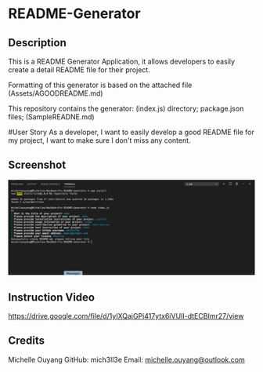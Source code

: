 # README-Generator

## Description
This is a README Generator Application, it allows developers to easily create a detail README file for their project. 

Formatting of this generator is based on the attached file (Assets/AGOODREADME.md)

This repository contains the generator: (index.js)
directory;
package.json files;
(SampleREADNE.md)


#User Story
As a developer, I want to easily develop a good README file for my project, I want to make sure I don't miss any content. 

## Screenshot
![Screenshot](Assets/README.jpeg)

## Instruction Video 

https://drive.google.com/file/d/1yIXQajGPj417ytx6iVUII-dtECBImr27/view

## Credits
Michelle Ouyang
GitHub: mich3ll3e
Email: michelle.ouyang@outlook.com
